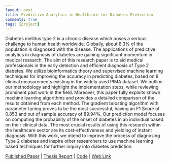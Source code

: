 ```yaml
---
layout: post
title: Predictive Analytics in Healthcare for Diabetes Prediction
comments: true
tags: [project]
---
```


Diabetes mellitus type 2 is a chronic disease which poses a serious challenge to human health worldwide. Globally, about 8.3% of the population is diagnosed with the disease. The applications of predictive analytics in diagnosis of diabetes are gaining significant momentum in medical research. The aim of this research paper is to aid medical professionals in the early detection and efficient diagnosis of Type 2 diabetes. We utilize bioinformatics theory and supervised machine learning techniques for improving the accuracy in predicting diabetes, based on 8 clinical measurements existing in the widely used PIMA dataset. We outline our methodology and highlight the implementation steps, while reviewing prominent past work in the field. Moreover, this paper fully exploits known machine learning algorithms and provides a detailed comparison of the results obtained from each method. The gradient boosting algorithm with parameter tuning proves to be the most successful, having an F1 Score of 0.853 and out of sample accuracy of 89.94%. Our prediction model focuses on computing the probability of the onset of diabetes in an individual based on their clinical data. The most crucial results of using this research within the healthcare sector are its cost-effectiveness and yielding of instant diagnosis. With this work, we intend to improve the process of diagnosing Type 2 diabetes and inspire other researchers to use machine learning based techniques for further inquiry into diabetes prediction.

<a href="https://dl.acm.org/doi/10.1145/3326172.3326213" target="_blank">Published Paper</a> |
<a href="/Bachelor_Thesis.pdf" target="_blank">Thesis Report</a> |
<a href="https://github.com/faizanzafar40/Predictive-Analytics-in-Healthcare-for-Diabetes-Prediction" target="_blank">Code</a> |
<a href="https://speech.seecs.nust.edu.pk/thesis.html" target="_blank">Web Link</a>



